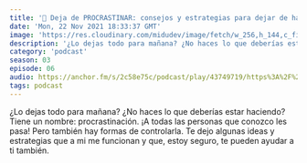 ```yaml
---
title: '📍 Deja de PROCRASTINAR: consejos y estrategias para dejar de hacerlo - 03x06'
date: 'Mon, 22 Nov 2021 18:33:37 GMT'
image: 'https://res.cloudinary.com/midudev/image/fetch/w_256,h_144,c_fill,f_auto/https://d3t3ozftmdmh3i.cloudfront.net/production/podcast_uploaded_episode/7340239/7340239-1637606017567-cbf1f6e931b3a.jpg'
description: '¿Lo dejas todo para mañana? ¿No haces lo que deberías estar haciendo? Tiene un nombre: procrastinación. ¡A todas las personas que conozco les pasa! Pero también hay formas de contr'
category: 'podcast'
season: 03
episode: 06
audio: https://anchor.fm/s/2c58e75c/podcast/play/43749719/https%3A%2F%2Fd3ctxlq1ktw2nl.cloudfront.net%2Fstaging%2F2021-10-22%2F232799723-44100-2-ad5080779ab65.m4a
tags: podcast
---
```


¿Lo dejas todo para mañana? ¿No haces lo que deberías estar haciendo? Tiene un nombre: procrastinación. ¡A todas las personas que conozco les pasa! Pero también hay formas de controlarla. Te dejo algunas ideas y estrategias que a mi me funcionan y que, estoy seguro, te pueden ayudar a ti también.

